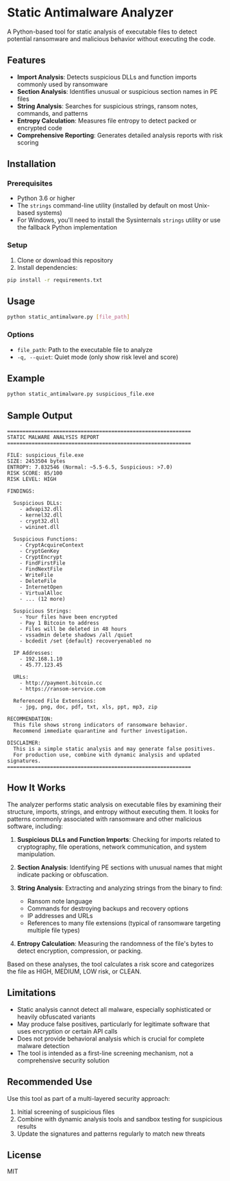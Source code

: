 # Static Antimalware Analyzer

A Python-based tool for static analysis of executable files to detect potential ransomware and malicious behavior without executing the code.

## Features

- **Import Analysis**: Detects suspicious DLLs and function imports commonly used by ransomware
- **Section Analysis**: Identifies unusual or suspicious section names in PE files
- **String Analysis**: Searches for suspicious strings, ransom notes, commands, and patterns
- **Entropy Calculation**: Measures file entropy to detect packed or encrypted code
- **Comprehensive Reporting**: Generates detailed analysis reports with risk scoring

## Installation

### Prerequisites

- Python 3.6 or higher
- The `strings` command-line utility (installed by default on most Unix-based systems)
- For Windows, you'll need to install the Sysinternals `strings` utility or use the fallback Python implementation

### Setup

1. Clone or download this repository
2. Install dependencies:

```bash
pip install -r requirements.txt
```

## Usage

```bash
python static_antimalware.py [file_path]
```

### Options

- `file_path`: Path to the executable file to analyze
- `-q, --quiet`: Quiet mode (only show risk level and score)

## Example

```bash
python static_antimalware.py suspicious_file.exe
```

## Sample Output

```
============================================================
STATIC MALWARE ANALYSIS REPORT
============================================================

FILE: suspicious_file.exe
SIZE: 2453504 bytes
ENTROPY: 7.832546 (Normal: ~5.5-6.5, Suspicious: >7.0)
RISK SCORE: 85/100
RISK LEVEL: HIGH

FINDINGS:

  Suspicious DLLs:
    - advapi32.dll
    - kernel32.dll
    - crypt32.dll
    - wininet.dll

  Suspicious Functions:
    - CryptAcquireContext
    - CryptGenKey
    - CryptEncrypt
    - FindFirstFile
    - FindNextFile
    - WriteFile
    - DeleteFile
    - InternetOpen
    - VirtualAlloc
    - ... (12 more)

  Suspicious Strings:
    - Your files have been encrypted
    - Pay 1 Bitcoin to address
    - Files will be deleted in 48 hours
    - vssadmin delete shadows /all /quiet
    - bcdedit /set {default} recoveryenabled no

  IP Addresses:
    - 192.168.1.10
    - 45.77.123.45

  URLs:
    - http://payment.bitcoin.cc
    - https://ransom-service.com

  Referenced File Extensions:
    - jpg, png, doc, pdf, txt, xls, ppt, mp3, zip

RECOMMENDATION:
  This file shows strong indicators of ransomware behavior.
  Recommend immediate quarantine and further investigation.

DISCLAIMER:
  This is a simple static analysis and may generate false positives.
  For production use, combine with dynamic analysis and updated signatures.
============================================================
```

## How It Works

The analyzer performs static analysis on executable files by examining their structure, imports, strings, and entropy without executing them. It looks for patterns commonly associated with ransomware and other malicious software, including:

1. **Suspicious DLLs and Function Imports**: Checking for imports related to cryptography, file operations, network communication, and system manipulation.

2. **Section Analysis**: Identifying PE sections with unusual names that might indicate packing or obfuscation.

3. **String Analysis**: Extracting and analyzing strings from the binary to find:
   - Ransom note language
   - Commands for destroying backups and recovery options
   - IP addresses and URLs
   - References to many file extensions (typical of ransomware targeting multiple file types)

4. **Entropy Calculation**: Measuring the randomness of the file's bytes to detect encryption, compression, or packing.

Based on these analyses, the tool calculates a risk score and categorizes the file as HIGH, MEDIUM, LOW risk, or CLEAN.

## Limitations

- Static analysis cannot detect all malware, especially sophisticated or heavily obfuscated variants
- May produce false positives, particularly for legitimate software that uses encryption or certain API calls
- Does not provide behavioral analysis which is crucial for complete malware detection
- The tool is intended as a first-line screening mechanism, not a comprehensive security solution

## Recommended Use

Use this tool as part of a multi-layered security approach:
1. Initial screening of suspicious files
2. Combine with dynamic analysis tools and sandbox testing for suspicious results
3. Update the signatures and patterns regularly to match new threats

## License

MIT
